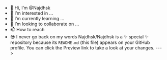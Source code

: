 - 👋 Hi, I’m @Najdhsk
- 👀 I’m interested in ...
- 🌱 I’m currently learning ...
- 💞️ I’m looking to collaborate on ...
- 📫 How to reach 
- 😎 I never go back on my words
Najdhsk/Najdhsk is a ✨ special ✨ repository because its `README.md` (this file) appears on your GitHub profile.
You can click the Preview link to take a look at your changes.
--->

